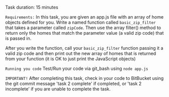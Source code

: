 
Task duration:  15 minutes

`Requirements:`
In this task, you are given an app.js file with an array of home objects defined for you. Write a named function called `basic_zip_filter` that takes a parameter called `zipCode`. Then use the array filter() method to return only the homes that match the parameter value (a valid zip code) that is passed in. 

After you write the function, call your `basic_zip_filter` function passing it a valid zip code and then print out the new array of homes that is returned from your function (it is OK to just print the JavaScript objects)

`Running you code`
Test/Run your code via git_bash using `node app.js`


`IMPORTANT!`
After completing this task, check in your code to BitBucket using the git commit message 'task 2 complete' if completed, or 'task 2 incomplete' if you are unable to complete the task.


